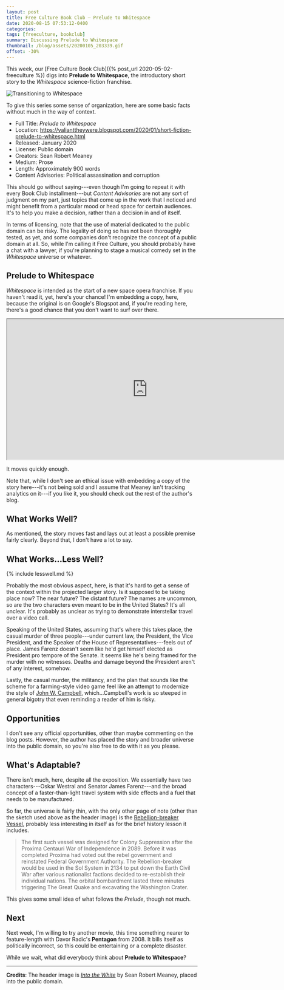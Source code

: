 ```yaml
---
layout: post
title: Free Culture Book Club — Prelude to Whitespace
date: 2020-08-15 07:53:12-0400
categories:
tags: [freeculture, bookclub]
summary: Discussing Prelude to Whitespace
thumbnail: /blog/assets/20200105_203339.gif
offset: -30%
---
```


This week, our [Free Culture Book Club]({% post_url 2020-05-02-freeculture %}) digs into **Prelude to Whitespace**, the introductory short story to the *Whitespace* science-fiction franchise.

![Transitioning to Whitespace](/blog/assets/20200105_203339.gif "Transitioning to Whitespace")

To give this series some sense of organization, here are some basic facts without much in the way of context.

 * Full Title:  *Prelude to Whitespace*
 * Location:  <https://valianttheywere.blogspot.com/2020/01/short-fiction-prelude-to-whitespace.html>
 * Released:  January 2020
 * License:  Public domain
 * Creators:  Sean Robert Meaney
 * Medium:  Prose
 * Length:  Approximately 900 words
 * Content Advisories:  Political assassination and corruption

This should go without saying---even though I'm going to repeat it with every Book Club installment---but *Content Advisories* are not any sort of judgment on my part, just topics that come up in the work that I noticed and might benefit from a particular mood or head space for certain audiences.  It's to help you make a decision, rather than a decision in and of itself.

In terms of licensing, note that the use of material dedicated to the public domain can be risky.  The legality of doing so has not been thoroughly tested, as yet, and some companies don't recognize the concept of a public domain at all.  So, while I'm calling it Free Culture, you should probably have a chat with a lawyer, if you're planning to stage a musical comedy set in the *Whitespace* universe or whatever.

## Prelude to Whitespace

*Whitespace* is intended as the start of a new space opera franchise.  If you haven't read it, yet, here's your chance!  I'm embedding a copy, here, because the original is on Google's Blogspot and, if you're reading here, there's a good chance that you don't want to surf over there.

<iframe
  src="https://john.colagioia.net/ws/prelude.html#content"
  style="height: 370px; width: 740px;"
>
</iframe>

It moves quickly enough.

Note that, while I don't see an ethical issue with embedding a copy of the story here---it's not being sold and I assume that Meaney isn't tracking analytics on it---if you like it, you should check out the rest of the author's blog.

## What Works Well?

As mentioned, the story moves fast and lays out at least a possible premise fairly clearly.  Beyond that, I don't have a lot to say.

## What Works...Less Well?

{% include lesswell.md %}

Probably the most obvious aspect, here, is that it's hard to get a sense of the context within the projected larger story.  Is it supposed to be taking place now?  The near future?  The distant future?  The names are uncommon, so are the two characters even meant to be in the United States?  It's all unclear.  It's probably as unclear as trying to demonstrate interstellar travel over a video call.

Speaking of the United States, assuming that's where this takes place, the casual murder of three people---under current law, the President, the Vice President, and the Speaker of the House of Representatives---feels out of place.  James Farenz doesn't seem like he'd get himself elected as President pro tempore of the Senate.  It seems like he's being framed for the murder with no witnesses.  Deaths and damage beyond the President aren't of any interest, somehow.

Lastly, the casual murder, the militancy, and the plan that sounds like the scheme for a farming-style video game feel like an attempt to modernize the style of [John W. Campbell](https://en.wikipedia.org/wiki/John_W._Campbell), which...Campbell's work is so steeped in general bigotry that even reminding a reader of him is risky.

## Opportunities

I don't see any official opportunities, other than maybe commenting on the blog posts.  However, the author has placed the story and broader universe into the public domain, so you're also free to do with it as you please.

## What's Adaptable?

There isn't much, here, despite all the exposition.  We essentially have two characters---Oskar Westral and Senator James Farenz---and the broad concept of a faster-than-light travel system with side effects and a fuel that needs to be manufactured.

So far, the universe is fairly thin, with the only other page of note (other than the sketch used above as the header image) is the [Rebellion-breaker Vessel](https://valianttheywere.blogspot.com/2020/01/white-space-rebellion-breaker-class.html), probably less interesting in itself as for the brief history lesson it includes.

 > The first such vessel was designed for Colony Suppression after the Proxima Centauri War of Independence in 2089. Before it was completed Proxima had voted out the rebel government and reinstated Federal Government Authority. The Rebellion-breaker would be used in the Sol System in 2134 to put down the Earth Civil War after various nationalist factions decided to re-establish their individual nations. The orbital bombardment lasted three minutes triggering The Great Quake and excavating the Washington Crater.

This gives some small idea of what follows the *Prelude*, though not much.

## Next

Next week, I'm willing to try another movie, this time something nearer to feature-length with Davor Radic's **Pentagon** from 2008.  It bills itself as politically incorrect, so this could be entertaining or a complete disaster.

While we wait, what did everybody think about **Prelude to Whitespace**?

* * *

**Credits**:  The header image is [*Into the White*](https://valianttheywere.blogspot.com/2020/01/white-space-into-white.html) by Sean Robert Meaney, placed into the public domain.
